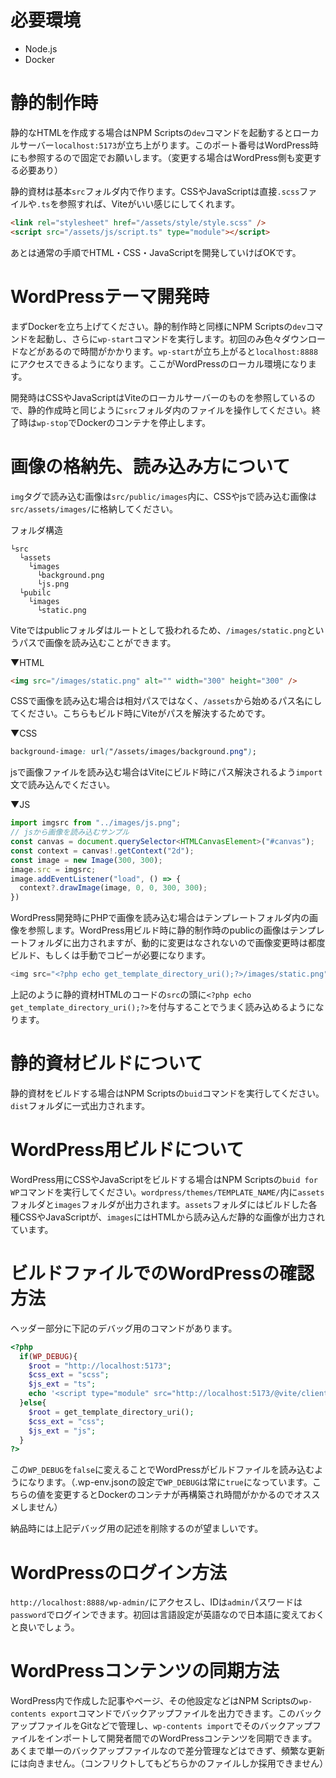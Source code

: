 # 必要環境
- Node.js
- Docker

# 静的制作時
静的なHTMLを作成する場合はNPM Scriptsの`dev`コマンドを起動するとローカルサーバー`localhost:5173`が立ち上がります。このポート番号はWordPress時にも参照するので固定でお願いします。（変更する場合はWordPress側も変更する必要あり）

静的資材は基本`src`フォルダ内で作ります。CSSやJavaScriptは直接`.scss`ファイルや`.ts`を参照すれば、Viteがいい感じにしてくれます。

```html
<link rel="stylesheet" href="/assets/style/style.scss" />
<script src="/assets/js/script.ts" type="module"></script>
```

あとは通常の手順でHTML・CSS・JavaScriptを開発していけばOKです。

# WordPressテーマ開発時
まずDockerを立ち上げてください。静的制作時と同様にNPM Scriptsの`dev`コマンドを起動し、さらに`wp-start`コマンドを実行します。初回のみ色々ダウンロードなどがあるので時間がかかります。`wp-start`が立ち上がると`localhost:8888`にアクセスできるようになります。ここがWordPressのローカル環境になります。

開発時はCSSやJavaScriptはViteのローカルサーバーのものを参照しているので、静的作成時と同じように`src`フォルダ内のファイルを操作してください。終了時は`wp-stop`でDockerのコンテナを停止します。

# 画像の格納先、読み込み方について
`img`タグで読み込む画像は`src/public/images`内に、CSSやjsで読み込む画像は`src/assets/images/`に格納してください。

フォルダ構造
```
└src
  └assets
    └images
      └background.png
      └js.png
  └pubilc
    └images
      └static.png
```
Viteではpublicフォルダはルートとして扱われるため、`/images/static.png`というパスで画像を読み込むことができます。

▼HTML
```html
<img src="/images/static.png" alt="" width="300" height="300" />
```

CSSで画像を読み込む場合は相対パスではなく、`/assets`から始めるパス名にしてください。こちらもビルド時にViteがパスを解決するためです。

▼CSS
```css
background-image: url("/assets/images/background.png");
```
jsで画像ファイルを読み込む場合はViteにビルド時にパス解決されるよう`import`文で読み込んでください。

▼JS
```ts
import imgsrc from "../images/js.png";
// jsから画像を読み込むサンプル
const canvas = document.querySelector<HTMLCanvasElement>("#canvas");
const context = canvas!.getContext("2d");
const image = new Image(300, 300);
image.src = imgsrc;
image.addEventListener("load", () => {
  context?.drawImage(image, 0, 0, 300, 300);
})
```

WordPress開発時にPHPで画像を読み込む場合はテンプレートフォルダ内の画像を参照します。WordPress用ビルド時に静的制作時のpublicの画像はテンプレートフォルダに出力されますが、動的に変更はなされないので画像変更時は都度ビルド、もしくは手動でコピーが必要になります。

```php
<img src="<?php echo get_template_directory_uri();?>/images/static.png" alt="" width="300" height="300" />
```

上記のように静的資材HTMLのコードの`src`の頭に`<?php echo get_template_directory_uri();?>`を付与することでうまく読み込めるようになります。

# 静的資材ビルドについて
静的資材をビルドする場合はNPM Scriptsの`buid`コマンドを実行してください。`dist`フォルダに一式出力されます。

# WordPress用ビルドについて
WordPress用にCSSやJavaScriptをビルドする場合はNPM Scriptsの`buid for WP`コマンドを実行してください。`wordpress/themes/TEMPLATE_NAME/`内に`assets`フォルダと`images`フォルダが出力されます。`assets`フォルダにはビルドした各種CSSやJavaScriptが、`images`にはHTMLから読み込んだ静的な画像が出力されています。

# ビルドファイルでのWordPressの確認方法
ヘッダー部分に下記のデバッグ用のコマンドがあります。

```php
<?php 
  if(WP_DEBUG){
    $root = "http://localhost:5173";
    $css_ext = "scss";
    $js_ext = "ts";
    echo '<script type="module" src="http://localhost:5173/@vite/client"></script>';
  }else{
    $root = get_template_directory_uri();
    $css_ext = "css";
    $js_ext = "js";
  } 
?>
```

この`WP_DEBUG`を`false`に変えることでWordPressがビルドファイルを読み込むようになります。（.wp-env.jsonの設定で`WP_DEBUG`は常に`true`になっています。こちらの値を変更するとDockerのコンテナが再構築され時間がかかるのでオススメしません）

納品時には上記デバッグ用の記述を削除するのが望ましいです。

# WordPressのログイン方法
`http://localhost:8888/wp-admin/`にアクセスし、IDは`admin`パスワードは`password`でログインできます。初回は言語設定が英語なので日本語に変えておくと良いでしょう。

# WordPressコンテンツの同期方法
WordPress内で作成した記事やページ、その他設定などはNPM Scriptsの`wp-contents export`コマンドでバックアップファイルを出力できます。このバックアップファイルをGitなどで管理し、`wp-contents import`でそのバックアップファイルをインポートして開発者間でのWordPressコンテンツを同期できます。あくまで単一のバックアップファイルなので差分管理などはできず、頻繁な更新には向きません。（コンフリクトしてもどちらかのファイルしか採用できません）

